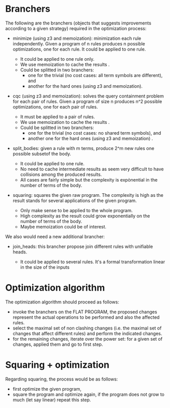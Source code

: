 # Branchers

The following are the branchers (objects that suggests improvements according to a given strategy) required in the optimization process:

* minimize (using z3 and memoization): minimization each rule independently. Given a program of n rules produces n possible optimizations, one for each rule. It could be applied to one rule.

	* It could be applied to one rule only.
	* We use memoization to cache the results .
	* Could be splitted in two branchers: 
		- one for the trivial (no cost cases: all term symbols are different), and 
		- another for the hard ones (using z3 and memoization).		

* cqc (using z3 and memoization): solves the query containment problem for each pair of rules. Given a program of size n produces n^2 possible optimizations, one for each pair of rules. 

	* It must be applied to a pair of rules.
	* We use memoization to cache the results .
	* Could be splitted in two branchers: 
		- one for the trivial (no cost cases: no shared term symbols), and 
		- another one for the hard ones (using z3 and memoization) .

* split_bodies: given a rule with m terms, produce 2^m new rules one possible subsetof the body. 
	
	* It could be applied to one rule.
	* No need to cache intermediate results as seem very difficult to have collisions among the produced results.
	* All cases are fairly simple but the complexity is expònential in the number of terms of the body.

* squaring: squares the given raw program. The complexity is high as the result stands for several applications of the given program. 

	* Only make sense to be applied to the whole program.
	* High complexity as the result could grow exponentially on the number of terms of the body.
	* Maybe memoization could be of interest.

We also would need a new additional brancher:

* join_heads: this brancher propose join different rules with unifiable heads.

	* It could be applied to several rules. It's a formal transformation linear in the size of the inputs

# Optimization algorithm

The optimization algorithm should proceed as follows:

* invoke the branchers on the FLAT PROGRAM, the proposed changes represent the actual operations to be performed and also the affected rules.
* select the maximal set of non clashing changes (i.e. the maximal set of changes that affect different rules) and perform the indicated changes.
* for the remaining changes, iterate over the power set: for a given set of changes, applied them and go to first step.

# Squaring + optimization

Regarding squaring, the process would be as follows:

* first optimize the given program,
* square the program and optimize again, if the program does not grow to much (let say linear) repeat this step.
